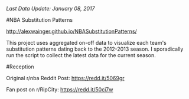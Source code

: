 _Last Data Update: January 08, 2017_

#NBA Substitution Patterns

http://alexwainger.github.io/NBASubstitutionPatterns/

This project uses aggregated on-off data to visualize each team's substitution patterns dating back to the 2012-2013 season. I sporadically run the script to collect the latest data for the current season.


#Reception

Original r/nba Reddit Post: https://redd.it/5069gr

Fan post on r/RipCity: https://redd.it/50ci7w

